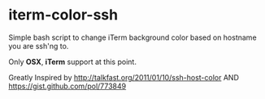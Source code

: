 iterm-color-ssh
==============

Simple bash script to change iTerm background color based on hostname you are ssh'ng to.

Only **OSX**, **iTerm** support at this point.

Greatly Inspired by http://talkfast.org/2011/01/10/ssh-host-color AND https://gist.github.com/pol/773849
